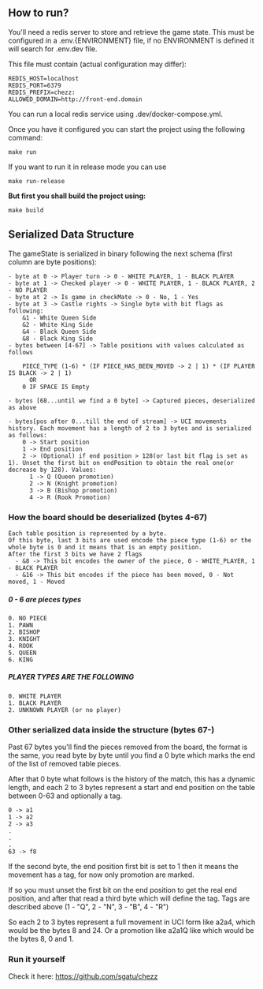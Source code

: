 ## How to run?

You'll need a redis server to store and retrieve the game state. This must be configured in a .env.{ENVIRONMENT} file, if no ENVIRONMENT is defined it will search for .env.dev file.

This file must contain (actual configuration may differ):
```
REDIS_HOST=localhost
REDIS_PORT=6379
REDIS_PREFIX=chezz:
ALLOWED_DOMAIN=http://front-end.domain
```

You can run a local redis service using .dev/docker-compose.yml.


Once you have it configured you can start the project using the following command:

```
make run
```

If you want to run it in release mode you can use

```
make run-release
```

**But first you shall build the project using:**

```
make build
```


## Serialized Data Structure

The gameState is serialized in binary following the next schema (first column are byte positions):

```
- byte at 0 -> Player turn -> 0 - WHITE PLAYER, 1 - BLACK PLAYER
- byte at 1 -> Checked player -> 0 - WHITE PLAYER, 1 - BLACK PLAYER, 2 - NO PLAYER
- byte at 2 -> Is game in checkMate -> 0 - No, 1 - Yes
- byte at 3 -> Castle rights -> Single byte with bit flags as following: 
    &1 - White Queen Side
    &2 - White King Side
    &4 - Black Queen Side
    &8 - Black King Side 
- bytes between [4-67] -> Table positions with values calculated as follows

    PIECE_TYPE (1-6) * (IF PIECE_HAS_BEEN_MOVED -> 2 | 1) * (IF PLAYER IS BLACK -> 2 | 1)
      OR
    0 IF SPACE IS Empty

- bytes [68...until we find a 0 byte] -> Captured pieces, deserialized as above

- bytes[pos after 0...till the end of stream] -> UCI movements history. Each movement has a length of 2 to 3 bytes and is serialized as follows:
    0 -> Start position
    1 -> End position
    2 -> (Optional) if end position > 128(or last bit flag is set as 1). Unset the first bit on endPosition to obtain the real one(or decrease by 128). Values:
      1 -> Q (Queen promotion)
      2 -> N (Knight promotion)
      3 -> B (Bishop promotion)
      4 -> R (Rook Promotion)
```



### How the board should be deserialized (bytes 4-67)

```
Each table position is represented by a byte.
Of this byte, last 3 bits are used encode the piece type (1-6) or the whole byte is 0 and it means that is an empty position.
After the first 3 bits we have 2 flags
  - &8 -> This bit encodes the owner of the piece, 0 - WHITE_PLAYER, 1 - BLACK PLAYER
  - &16 -> This bit encodes if the piece has been moved, 0 - Not moved, 1 - Moved
```

##### 0 - 6 are pieces types
```
0. NO PIECE
1. PAWN
2. BISHOP
3. KNIGHT
4. ROOK
5. QUEEN
6. KING
```
##### PLAYER TYPES ARE THE FOLLOWING
```
0. WHITE PLAYER
1. BLACK PLAYER
2. UNKNOWN PLAYER (or no player)
```

### Other serialized data inside the structure (bytes 67-)

Past 67 bytes you'll find the pieces removed from the board, the format is the same, you read byte by byte until you find a 0 byte which marks the end of the list of removed table pieces.

After that 0 byte what follows is the history of the match, this has a dynamic length, and each 2 to 3 bytes represent a start and end position on the table between 0-63 and optionally a tag. 

```
0 -> a1
1 -> a2
2 -> a3
.
.
.
63 -> f8
```

If the second byte, the end position first bit is set to 1 then it means the movement has a tag, for now only promotion are marked.

If so you must unset the first bit on the end position to get the real end position, and after that read a third byte which will define the tag. 
Tags are described above (1 - "Q", 2 - "N", 3 - "B", 4 - "R")

So each 2 to 3 bytes represent a full movement in UCI form like a2a4, which would be the bytes 8 and 24. Or a promotion like a2a1Q like which would be the bytes 8, 0 and 1. 



### Run it yourself

Check it here: https://github.com/sgatu/chezz
